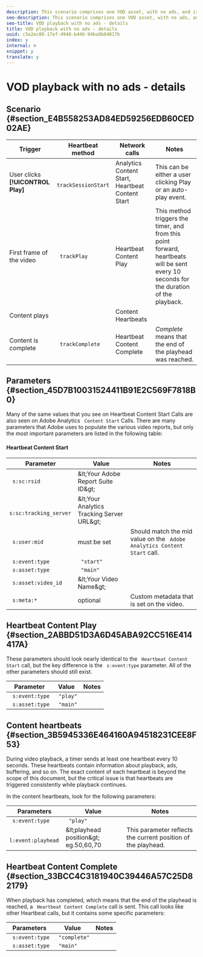 ```yaml
---
description: This scenario comprises one VOD asset, with no ads, and is played once from beginning to end.
seo-description: This scenario comprises one VOD asset, with no ads, and is played once from beginning to end.
seo-title: VOD playback with no ads - details
title: VOD playback with no ads - details
uuid: c5e2ec80-17ef-4948-b446-94ba8b04817b
index: y
internal: n
snippet: y
translate: y
---
```


# VOD playback with no ads - details


## Scenario {#section_E4B558253AD84ED59256EDB60CED02AE}


|  Trigger  | Heartbeat method  | Network calls  | Notes  |
|---|---|---|---|
|  User clicks **[!UICONTROL  Play]** | ` trackSessionStart`  | Analytics Content Start, Heartbeat Content Start  | This can be either a user clicking Play or an auto-play event.  |
|  First frame of the video  | ` trackPlay`  | Heartbeat Content Play  | This method triggers the timer, and from this point forward, heartbeats will be sent every 10 seconds for the duration of the playback.  |
|  Content plays  |  | Content Heartbeats  |  |
|  Content is complete  | ` trackComplete`  | Heartbeat Content Complete  | *Complete* means that the end of the playhead was reached.  |


## Parameters {#section_45D7B10031524411B91E2C569F7818B0}

Many of the same values that you see on Heartbeat Content Start Calls are also seen on Adobe Analytics ` Content Start` Calls. There are many parameters that Adobe uses to populate the various video reports, but only the most important parameters are listed in the following table: 

#### Heartbeat Content Start
|  Parameter  | Value  | Notes  |
|---|---|---|
|  ` s:sc:rsid`  | &amp;lt;Your Adobe Report Suite ID&amp;gt;  |  |
|  ` s:sc:tracking_server`  | &amp;lt;Your Analytics Tracking Server URL&amp;gt;  |  |
|  ` s:user:mid`  | must be set  | Should match the mid value on the ` Adobe Analytics Content Start` call.  |
|  ` s:event:type`  | ` "start"`  |  |
|  ` s:asset:type`  | ` "main"`  |  |
|  ` s:asset:video_id`  | &amp;lt;Your Video Name&amp;gt;  |  |
|  ` s:meta:*`  | optional  | Custom metadata that is set on the video.  |


## Heartbeat Content Play {#section_2ABBD51D3A6D45ABA92CC516E414417A}

These parameters should look nearly identical to the ` Heartbeat Content Start` call, but the key difference is the ` s:event:type` parameter. All of the other parameters should still exist.

|  Parameter  | Value  | Notes  |
|---|---|---|
|  ` s:event:type`  | ` "play"`  |  |
|  ` s:asset:type`  | ` "main"`  |  |


## Content heartbeats {#section_3B5945336E464160A94518231CEE8F53}

During video playback, a timer sends at least one heartbeat every 10 seconds. These heartbeats contain information about playback, ads, buffering, and so on. The exact content of each heartbeat is beyond the scope of this document, but the critical issue is that heartbeats are triggered consistently while playback continues. 

In the content heartbeats, look for the following parameters: 

|  Parameters  | Value  | Notes  |
|---|---|---|
|  ` s:event:type`  | ` "play"`  |  |
|  ` l:event:playhead`  | &amp;lt;playhead position&amp;gt; eg.50,60,70  | This parameter reflects the current position of the playhead.  |


## Heartbeat Content Complete {#section_33BCC4C3181940C39446A57C25D82179}

When playback has completed, which means that the end of the playhead is reached, a ` Heartbeat Content Complete` call is sent. This call looks like other Heartbeat calls, but it contains some specific parameters:

|  Parameters  | Value  | Notes  |
|---|---|---|
|  ` s:event:type`  | ` "complete"`  |  |
|  ` s:asset:type`  | ` "main"`  |  |

